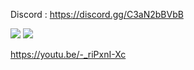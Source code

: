 Discord : https://discord.gg/C3aN2bBVbB

<img src="https://i.imgur.com/3k3B7y5.png">
<img src="https://i.imgur.com/F0vhtUE.jpg">

https://youtu.be/-_riPxnI-Xc
